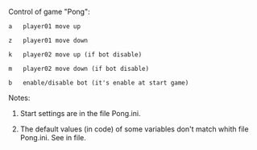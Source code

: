 Control of game "Pong":

	a	player01 move up

	z	player01 move down

	k	player02 move up (if bot disable)

	m	player02 move down (if bot disable)

	b	enable/disable bot (it's enable at start game)

Notes:

1. Start settings are in the file Pong.ini.

2. The default values (in code) of some variables don't match whith file Pong.ini. See in file.

